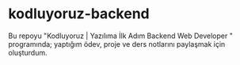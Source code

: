 # kodluyoruz-backend
Bu repoyu "Kodluyoruz | Yazılıma İlk Adım Backend Web Developer " programında; yaptığım ödev, proje ve ders notlarını paylaşmak için oluşturdum. 
